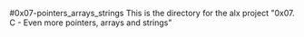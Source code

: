 #0x07-pointers_arrays_strings
This is the directory for the alx project "0x07. C - Even more pointers, arrays and strings"
